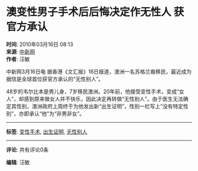# 澳变性男子手术后后悔决定作无性人 获官方承认

**时间**: 2010年03月16日 08:13  
**来源**: [中新网](http://www.chinanews.com.cn/gj/gj-rwbg/news/2010/03-16/2170860.shtml)  
**作者**: 汪敏  

中新网3月16日电 据香港《文汇报》16日报道，澳洲一名苏格兰裔移民，最近成为据信是全球首位获官方承认的“无性别人”。

48岁的韦尔比本是男儿身，7岁移民澳洲。20年前，他接受变性手术，变成“女人”，却感到原来做女人并不快乐，因此决定再转做“无性别人”。由于医生无法确定其性别，澳洲政府上周终于为他发出新“出生证明”，性别一栏写上“没有特定性别”，亦即承认“他”为“非男非女”。

---

**标签**: [变性手术](#), [出生证明](#), [无性别人](#)  

---

**评论**: 共有评论0条  

**编辑**: 汪敏